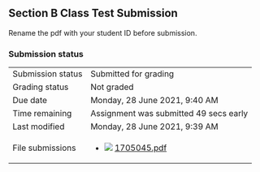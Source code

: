 <h2>Section B Class Test Submission </h2>Rename the pdf with your student ID before submission. 

<h3>Submission status</h3><table>
<tbody><tr>
<td>Submission status</td>
<td>Submitted for grading</td>
</tr>
<tr>
<td>Grading status</td>
<td>Not graded</td>
</tr>
<tr>
<td>Due date</td>
<td>Monday, 28 June 2021, 9:40 AM</td>
</tr>
<tr>
<td>Time remaining</td>
<td>Assignment was submitted 49 secs early</td>
</tr>
<tr>
<td>Last modified</td>
<td>Monday, 28 June 2021, 9:39 AM</td>
</tr>
<tr>
<td>File submissions</td>
<td><ul><li><img src="..%5C..%5C..%5CJanuary%202018%5CCSE101%5CNews%20forum%5CCLASS%20TEST%202%20Marks%5Cfile%5Cpdf.png" /> <a href="file%5C1705045.pdf">1705045.pdf</a> 
</li></ul>

</td>
</tr>

</tbody>
</table>



